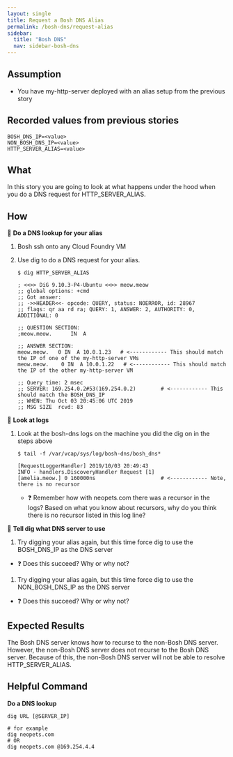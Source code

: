 ```yaml
---
layout: single
title: Request a Bosh DNS Alias
permalink: /bosh-dns/request-alias
sidebar:
  title: "Bosh DNS"
  nav: sidebar-bosh-dns
---
```

## Assumption
- You have my-http-server deployed with an alias setup from the previous story

## Recorded values from previous stories
```
BOSH_DNS_IP=<value>
NON_BOSH_DNS_IP=<value>
HTTP_SERVER_ALIAS=<value>
```

## What
In this story you are going to look at what happens under the hood when you do a DNS request for HTTP_SERVER_ALIAS.

## How

📝 **Do a DNS lookup for your alias**
1. Bosh ssh onto any Cloud Foundry VM
1. Use dig to do a DNS request for your alias.

    ```
    $ dig HTTP_SERVER_ALIAS

    ; <<>> DiG 9.10.3-P4-Ubuntu <<>> meow.meow
    ;; global options: +cmd
    ;; Got answer:
    ;; ->>HEADER<<- opcode: QUERY, status: NOERROR, id: 28967
    ;; flags: qr aa rd ra; QUERY: 1, ANSWER: 2, AUTHORITY: 0, ADDITIONAL: 0

    ;; QUESTION SECTION:
    ;meow.meow.      IN  A

    ;; ANSWER SECTION:
    meow.meow.   0 IN  A 10.0.1.23   # <------------ This should match the IP of one of the my-http-server VMs
    meow.meow.    0 IN  A 10.0.1.22   # <------------ This should match the IP of the other my-http-server VM

    ;; Query time: 2 msec
    ;; SERVER: 169.254.0.2#53(169.254.0.2)        # <------------ This should match the BOSH_DNS_IP
    ;; WHEN: Thu Oct 03 20:45:06 UTC 2019
    ;; MSG SIZE  rcvd: 83
    ```

📝 **Look at logs**

1. Look at the bosh-dns logs on the machine you did the dig on in the steps above

    ```
    $ tail -f /var/vcap/sys/log/bosh-dns/bosh_dns*

    [RequestLoggerHandler] 2019/10/03 20:49:43
    INFO - handlers.DiscoveryHandler Request [1]
    [amelia.meow.] 0 160000ns                     # <------------ Note, there is no recursor
    ```

    * ❓ Remember how with neopets.com there was a recursor in the logs? Based
      on what you know about recursors, why do you think there is no recursor
      listed in this log line?

📝 **Tell dig what DNS server to use**

1. Try digging your alias again, but this time force dig to use the BOSH_DNS_IP
   as the DNS server
* ❓ Does this succeed? Why or why not?

1. Try digging your alias again, but this time force dig to use the
   NON_BOSH_DNS_IP as the DNS server
* ❓ Does this succeed? Why or why not?

## Expected Results
The Bosh DNS server knows how to recurse to the non-Bosh DNS server. However,
the non-Bosh DNS server does not recurse to the Bosh DNS server. Because of
this, the non-Bosh DNS server will not be able to resolve HTTP_SERVER_ALIAS.

## Helpful Command

**Do a DNS lookup**
```
dig URL [@SERVER_IP]

# for example
dig neopets.com
# OR
dig neopets.com @169.254.4.4
```

